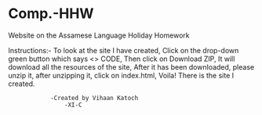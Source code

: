 # Comp.-HHW
Website on the Assamese Language Holiday Homework

Instructions:-
              To look at the site I have created,
              Click on the drop-down green button which says <> CODE,
              Then click on Download ZIP,
              It will download all the resources of the site,
              After it has been downloaded, please unzip it,
              after unzipping it,
              click on index.html,
              Voila! There is the site I created.
              
              	-Created by Vihaan Katoch
              		-XI-C
